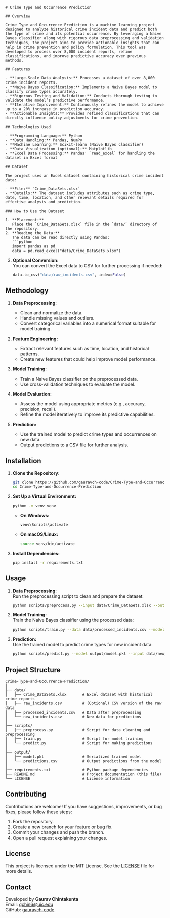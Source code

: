 

```
# Crime Type and Occurrence Prediction

## Overview

Crime Type and Occurrence Prediction is a machine learning project designed to analyze historical crime incident data and predict both the type of crime and its potential occurrence. By leveraging a Naive Bayes classifier along with rigorous data preprocessing and validation techniques, the project aims to provide actionable insights that can help in crime prevention and policy formulation. This tool was developed to process over 8,000 incident reports, refine classifications, and improve predictive accuracy over previous methods.

## Features

- **Large-Scale Data Analysis:** Processes a dataset of over 8,000 crime incident reports.
- **Naive Bayes Classification:** Implements a Naive Bayes model to classify crime types accurately.
- **Rigorous Testing and Validation:** Conducts thorough testing to validate the model’s predictive performance.
- **Iterative Improvement:** Continuously refines the model to achieve up to a 20% increase in prediction accuracy.
- **Actionable Insights:** Provides refined classifications that can directly influence policy adjustments for crime prevention.

## Technologies Used

- **Programming Language:** Python
- **Data Handling:** Pandas, NumPy
- **Machine Learning:** Scikit-learn (Naive Bayes classifier)
- **Data Visualization (optional):** Matplotlib
- **Excel Data Processing:** Pandas' `read_excel` for handling the dataset in Excel format

## Dataset

The project uses an Excel dataset containing historical crime incident data:

- **File:** `Crime_DataSets.xlsx`
- **Details:** The dataset includes attributes such as crime type, date, time, location, and other relevant details required for effective analysis and prediction.

### How to Use the Dataset

1. **Placement:**  
   Place the `Crime_DataSets.xlsx` file in the `data/` directory of the repository.
2. **Reading the Data:**  
   The data can be read directly using Pandas:
   ```python
   import pandas as pd
   data = pd.read_excel("data/Crime_DataSets.xlsx")
   ```
3. **Optional Conversion:**  
   You can convert the Excel data to CSV for further processing if needed:
   ```python
   data.to_csv("data/raw_incidents.csv", index=False)
   ```

## Methodology

1. **Data Preprocessing:**  
   - Clean and normalize the data.
   - Handle missing values and outliers.
   - Convert categorical variables into a numerical format suitable for model training.

2. **Feature Engineering:**  
   - Extract relevant features such as time, location, and historical patterns.
   - Create new features that could help improve model performance.

3. **Model Training:**  
   - Train a Naive Bayes classifier on the preprocessed data.
   - Use cross-validation techniques to evaluate the model.

4. **Model Evaluation:**  
   - Assess the model using appropriate metrics (e.g., accuracy, precision, recall).
   - Refine the model iteratively to improve its predictive capabilities.

5. **Prediction:**  
   - Use the trained model to predict crime types and occurrences on new data.
   - Output predictions to a CSV file for further analysis.

## Installation

1. **Clone the Repository:**
   ```bash
   git clone https://github.com/gauravch-code/Crime-Type-and-Occurrence-Prediction.git
   cd Crime-Type-and-Occurrence-Prediction
   ```

2. **Set Up a Virtual Environment:**
   ```bash
   python -m venv venv
   ```
   - **On Windows:**
     ```bash
     venv\Scripts\activate
     ```
   - **On macOS/Linux:**
     ```bash
     source venv/bin/activate
     ```

3. **Install Dependencies:**
   ```bash
   pip install -r requirements.txt
   ```

## Usage

1. **Data Preprocessing:**  
   Run the preprocessing script to clean and prepare the dataset:
   ```bash
   python scripts/preprocess.py --input data/Crime_DataSets.xlsx --output data/processed_incidents.csv
   ```

2. **Model Training:**  
   Train the Naive Bayes classifier using the processed data:
   ```bash
   python scripts/train.py --data data/processed_incidents.csv --model output/model.pkl
   ```

3. **Prediction:**  
   Use the trained model to predict crime types for new incident data:
   ```bash
   python scripts/predict.py --model output/model.pkl --input data/new_incidents.csv --output output/predictions.csv
   ```

## Project Structure

```
Crime-Type-and-Occurrence-Prediction/
│
├── data/
│   ├── Crime_DataSets.xlsx       # Excel dataset with historical crime reports
│   ├── raw_incidents.csv         # (Optional) CSV version of the raw data
│   ├── processed_incidents.csv   # Data after preprocessing
│   └── new_incidents.csv         # New data for predictions
│
├── scripts/
│   ├── preprocess.py             # Script for data cleaning and preprocessing
│   ├── train.py                  # Script for model training
│   └── predict.py                # Script for making predictions
│
├── output/
│   ├── model.pkl                 # Serialized trained model
│   └── predictions.csv           # Output predictions from the model
│
├── requirements.txt              # Python package dependencies
├── README.md                     # Project documentation (this file)
└── LICENSE                       # License information
```

## Contributing

Contributions are welcome! If you have suggestions, improvements, or bug fixes, please follow these steps:

1. Fork the repository.
2. Create a new branch for your feature or bug fix.
3. Commit your changes and push the branch.
4. Open a pull request explaining your changes.

## License

This project is licensed under the MIT License. See the [LICENSE](LICENSE) file for more details.

## Contact

Developed by **Gaurav Chintakunta**  
Email: [gchin6@uic.edu](mailto:gchin6@uic.edu)  
GitHub: [gauravch-code](https://github.com/gauravch-code)
```
